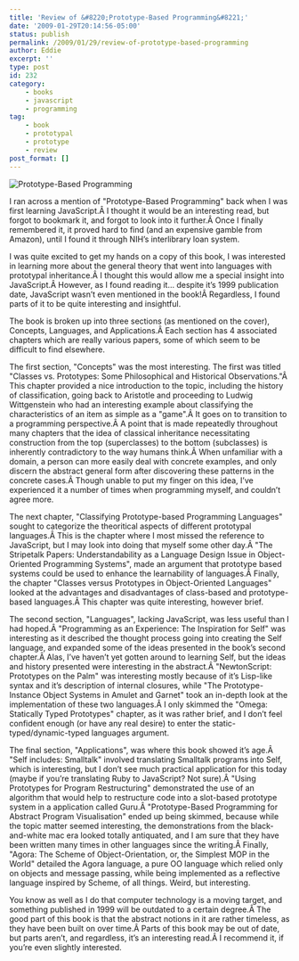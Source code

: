 ```yaml
---
title: 'Review of &#8220;Prototype-Based Programming&#8221;'
date: '2009-01-29T20:14:56-05:00'
status: publish
permalink: /2009/01/29/review-of-prototype-based-programming
author: Eddie
excerpt: ''
type: post
id: 232
category:
    - books
    - javascript
    - programming
tag:
    - book
    - prototypal
    - prototype
    - review
post_format: []
---
```

![Prototype-Based Programming](../../../../uploads/2009/01/prototypebasedprogramming.png "Prototype-Based Programming")

I ran across a mention of "Prototype-Based Programming" back when I was first learning JavaScript.Â I thought it would be an interesting read, but forgot to bookmark it, and forgot to look into it further.Â Once I finally remembered it, it proved hard to find (and an expensive gamble from Amazon), until I found it through NIH’s interlibrary loan system.

I was quite excited to get my hands on a copy of this book, I was interested in learning more about the general theory that went into languages with prototypal inheritance.Â I thought this would allow me a special insight into JavaScript.Â However, as I found reading it… despite it’s 1999 publication date, JavaScript wasn’t even mentioned in the book!Â Regardless, I found parts of it to be quite interesting and insightful.

The book is broken up into three sections (as mentioned on the cover), Concepts, Languages, and Applications.Â Each section has 4 associated chapters which are really various papers, some of which seem to be difficult to find elsewhere.

The first section, "Concepts" was the most interesting. The first was titled "Classes vs. Prototypes: Some Philosophical and Historical Observations."Â This chapter provided a nice introduction to the topic, including the history of classification, going back to Aristotle and proceeding to Ludwig Wittgenstein who had an interesting example about classifying the characteristics of an item as simple as a "game".Â It goes on to transition to a programming perspective.Â A point that is made repeatedly throughout many chapters that the idea of classical inheritance necessitating construction from the top (superclasses) to the bottom (subclasses) is inherently contradictory to the way humans think.Â When unfamiliar with a domain, a person can more easily deal with concrete examples, and only discern the abstract general form after discovering these patterns in the concrete cases.Â Though unable to put my finger on this idea, I’ve experienced it a number of times when programming myself, and couldn’t agree more.

The next chapter, "Classifying Prototype-based Programming Languages" sought to categorize the theoritical aspects of different prototypal languages.Â This is the chapter where I most missed the reference to JavaScript, but I may look into doing that myself some other day.Â "The Stripetalk Papers: Understandability as a Language Design Issue in Object-Oriented Programming Systems", made an argument that prototype based systems could be used to enhance the learnability of languages.Â Finally, the chapter "Classes versus Prototypes in Object-Oriented Languages" looked at the advantages and disadvantages of class-based and prototype-based languages.Â This chapter was quite interesting, however brief.

The second section, "Languages", lacking JavaScript, was less useful than I had hoped.Â "Programming as an Experience: The Inspiration for Self" was interesting as it described the thought process going into creating the Self language, and expanded some of the ideas presented in the book’s second chapter.Â Alas, I’ve haven’t yet gotten around to learning Self, but the ideas and history presented were interesting in the abstract.Â "NewtonScript: Prototypes on the Palm" was interesting mostly because of it’s Lisp-like syntax and it’s description of internal closures, while "The Prototype-Instance Object Systems in Amulet and Garnet" took an in-depth look at the implementation of these two languages.Â I only skimmed the "Omega: Statically Typed Prototypes" chapter, as it was rather brief, and I don’t feel confident enough (or have any real desire) to enter the static-typed/dynamic-typed languages argument.

The final section, "Applications", was where this book showed it’s age.Â "Self includes: Smalltalk" involved translating Smalltalk programs into Self, which is interesting, but I don’t see much practical application for this today (maybe if you’re translating Ruby to JavaScript? Not sure).Â "Using Prototypes for Program Restructuring" demonstrated the use of an algorithm that would help to restructure code into a slot-based prototype system in a application called Guru.Â "Prototype-Based Programming for Abstract Program Visualisation" ended up being skimmed, because while the topic matter seemed interesting, the demonstrations from the black-and-white mac era looked totally antiquated, and I am sure that they have been written many times in other languages since the writing.Â Finally, "Agora: The Scheme of Object-Orientation, or, the Simplest MOP in the World" detailed the Agora language, a pure OO language which relied only on objects and message passing, while being implemented as a reflective language inspired by Scheme, of all things. Weird, but interesting.

You know as well as I do that computer technology is a moving target, and something published in 1999 will be outdated to a certain degree.Â The good part of this book is that the abstract notions in it are rather timeless, as they have been built on over time.Â Parts of this book may be out of date, but parts aren’t, and regardless, it’s an interesting read.Â I recommend it, if you’re even slightly interested.